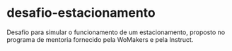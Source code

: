 # desafio-estacionamento
Desafio para simular o funcionamento de um estacionamento, proposto no programa de mentoria fornecido pela WoMakers e pela Instruct.
